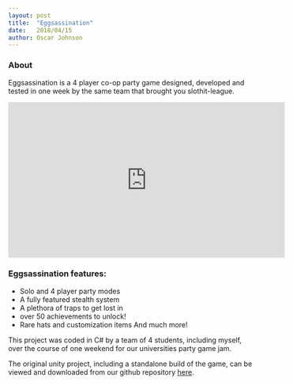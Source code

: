 ```yaml
---
layout: post
title:  "Eggsassination"
date:   2018/04/15
author: Oscar Johnson
---
```

### About
Eggsassination is a 4 player co-op party game designed, developed and tested in one week by the same team that brought you slothit-league.

<iframe width="560" height="315" src="https://www.youtube.com/embed/L6qPvoNR-c0" frameborder="0" allow="accelerometer; autoplay; encrypted-media; gyroscope; picture-in-picture" allowfullscreen></iframe>


### Eggsassination features:
- Solo and 4 player party modes
- A fully featured stealth system
- A plethora of traps to get lost in
- over 50 achievements to unlock!
- Rare hats and customization items
And much more!

This project was coded in C# by a team of 4 students, including myself, over the course of one weekend for our universities party game jam.

The original unity project, including a standalone build of the game, can be viewed and downloaded from our github repository [here](https://github.com/brynfduwe/Eggsassination). 

